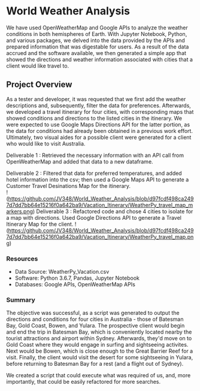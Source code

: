# World Weather Analysis
We have used OpenWeatherMap and Google APIs to analyze the weather conditions in both hemispheres of Earth. With Jupyter Notebook, Python, and various packages, we delved into the data provided by the APIs and prepared information that was digestable for users. As a result of the data accrued and the software available, we then generated a simple app that showed the directions and weather information associated with cities that a client would like travel to. 

## Project Overview 
As a tester and developer, it was requested that we first add the weather descriptions and, subsequently, filter the data for preferences. Afterwards, we developed a travel itinerary for four cities, with corresponding maps that showed conditions and directions to the listed cities in the itinerary. We were expected to use Google Maps Directions API for the latter portion, as the data for conditions had already been obtained in a previous work effort. Ultimately, two visual aides for a possible client were generated for a client who would like to visit Australia. 

Deliverable 1 : Retrieved the necessary information with an API call from OpenWeatherMap and added that data to a new dataframe. 

Deliverable 2 : Filtered that data for preferred temperatures, and added hotel information into the csv; then used a Google Maps API to generate a Customer Travel Desinations Map for the itinerary.   
!(https://github.com/JV348/World_Weather_Analysis/blob/d97fcdf498ca2497d7dd7bb64e15216f0a642ba9/Vacation_Itinerary/WeatherPy_travel_map_markers.png)
Deliverable 3 : Refactored code and chose 4 cities to isolate for a map with directions. Used Google Directions API to generate a Travel Itinerary Map for the client. 
!(https://github.com/JV348/World_Weather_Analysis/blob/d97fcdf498ca2497d7dd7bb64e15216f0a642ba9/Vacation_Itinerary/WeatherPy_travel_map.png)

### Resources 
- Data Source: WeatherPy_Vacation.csv
- Software: Python 3.6.7, Pandas, Jupyter Notebook
- Databases: Google APIs, OpenWeatherMap APIs

### Summary 
The objective was successful, as a script was generated to output the directions and conditions for four cities in Australia - those of Batesman Bay, Gold Coast, Bowen, and Yulara. The prospective client would begin and end the trip in Batesman Bay, which is conveniently located nearby the tourist attractions and airport within Sydney. Afterwards, they'd move on to Gold Coast where they would engage in surfing and sightseeing activites. Next would be Bowen, which is close enough to the Great Barrier Reef for a visit. Finally, the client would visit the desert for some sightseeing in Yulara, before returning to Batesman Bay for a rest (and a flight out of Sydney). 

We created a script that could execute what was required of us, and, more importantly, that could be easily refactored for more searches. 